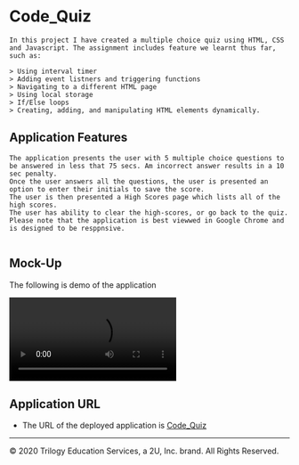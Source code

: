 # Code_Quiz

```
In this project I have created a multiple choice quiz using HTML, CSS and Javascript. The assignment includes feature we learnt thus far, such as:

> Using interval timer
> Adding event listners and triggering functions 
> Navigating to a different HTML page
> Using local storage
> If/Else loops
> Creating, adding, and manipulating HTML elements dynamically.

```

## Application Features

```
The application presents the user with 5 multiple choice questions to be answered in less that 75 secs. Am incorrect answer results in a 10 sec penalty. 
Once the user answers all the questions, the user is presented an option to enter their initials to save the score. 
The user is then presented a High Scores page which lists all of the high scores.
The user has ability to clear the high-scores, or go back to the quiz. 
Please note that the application is best viewwed in Google Chrome and is designed to be resppnsive. 


```
## Mock-Up

The following is demo of the application

![Demo](https://github.com/asheth22/Code_Quiz/blob/main/assets/Code_Quiz_demo.mp4)


## Application URL

* The URL of the deployed application is [Code_Quiz]( https://asheth22.github.io/Code_Quiz/)

- - -
© 2020 Trilogy Education Services, a 2U, Inc. brand. All Rights Reserved.